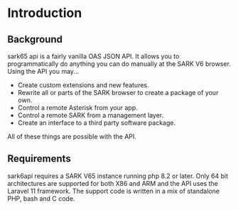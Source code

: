 # Introduction
## Background
sark65 api is a fairly vanilla OAS JSON API. It allows you to programmatically do anything you can do manually at the SARK V6 browser. <br/>
Using the API you may...

* Create custom extensions and new features. 
* Rewrite all or parts of the SARK browser to create a package of your own. 
* Control a remote Asterisk from your app. 
* Control a remote SARK from a management layer.
* Create an interface to a third party software package. 

All of these things are possible with the API.

## Requirements
sark6api requires a SARK V65 instance running php 8.2 or later.  Only 64 bit architectures are supported for both X86 and ARM and the API uses the Laravel 11 framework. The support code is written in a mix of standalone PHP, bash and C code.